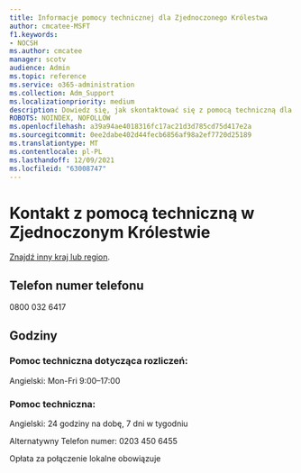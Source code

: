 ```yaml
---
title: Informacje pomocy technicznej dla Zjednoczonego Królestwa
author: cmcatee-MSFT
f1.keywords:
- NOCSH
ms.author: cmcatee
manager: scotv
audience: Admin
ms.topic: reference
ms.service: o365-administration
ms.collection: Adm_Support
ms.localizationpriority: medium
description: Dowiedz się, jak skontaktować się z pomocą techniczną dla swojego kraju lub regionu.
ROBOTS: NOINDEX, NOFOLLOW
ms.openlocfilehash: a39a94ae4018316fc17ac21d3d785cd75d417e2a
ms.sourcegitcommit: 0ee2dabe402d44fecb6856af98a2ef7720d25189
ms.translationtype: MT
ms.contentlocale: pl-PL
ms.lasthandoff: 12/09/2021
ms.locfileid: "63008747"
---
```

# <a name="contact-support-for-united-kingdom"></a>Kontakt z pomocą techniczną w Zjednoczonym Królestwie

[Znajdź inny kraj lub region](../get-help-support.md).

## <a name="phone-number"></a>Telefon numer telefonu
0800 032 6417

## <a name="hours"></a>Godziny
### <a name="billing-support"></a>Pomoc techniczna dotycząca rozliczeń:

Angielski: Mon-Fri 9:00–17:00

### <a name="technical-support"></a>Pomoc techniczna:

Angielski: 24 godziny na dobę, 7 dni w tygodniu

Alternatywny Telefon numer: 0203 450 6455

Opłata za połączenie lokalne obowiązuje
